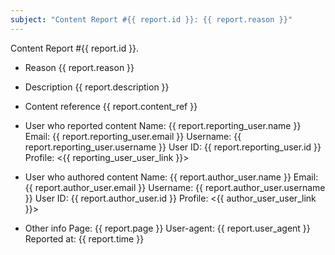 ```yaml
---
subject: "Content Report #{{ report.id }}: {{ report.reason }}"
---
```


Content Report #{{ report.id }}.


* Reason
{{ report.reason }}


* Description
{{ report.description }}


* Content reference
{{ report.content_ref }}


* User who reported content
Name: {{ report.reporting_user.name }}
Email: {{ report.reporting_user.email }}
Username: {{ report.reporting_user.username }}
User ID: {{ report.reporting_user.id }}
Profile: <{{ reporting_user_user_link }}>


* User who authored content
Name: {{ report.author_user.name }}
Email: {{ report.author_user.email }}
Username: {{ report.author_user.username }}
User ID: {{ report.author_user.id }}
Profile: <{{ author_user_user_link }}>


* Other info
Page: {{ report.page }}
User-agent: {{ report.user_agent }}
Reported at: {{ report.time }}
